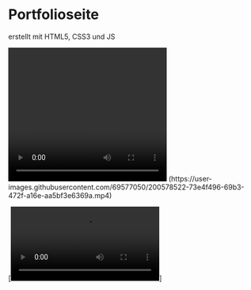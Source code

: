 # Portfolioseite

 erstellt mit HTML5, CSS3 und JS


<video width="320" height="270" controls autoplay>

<source src="https://user-images.githubusercontent.com/69577050/200578522-73e4f496-69b3-472f-a16e-aa5bf3e6369a.mp4" type="video/mp4“></source>

</video>
(https://user-images.githubusercontent.com/69577050/200578522-73e4f496-69b3-472f-a16e-aa5bf3e6369a.mp4)



[![Demo](https://user-images.githubusercontent.com/69577050/200578522-73e4f496-69b3-472f-a16e-aa5bf3e6369a.mp4)]
